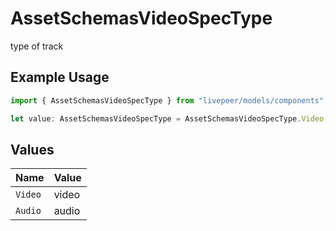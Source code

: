 # AssetSchemasVideoSpecType

type of track

## Example Usage

```typescript
import { AssetSchemasVideoSpecType } from "livepeer/models/components";

let value: AssetSchemasVideoSpecType = AssetSchemasVideoSpecType.Video;
```

## Values

| Name    | Value   |
| ------- | ------- |
| `Video` | video   |
| `Audio` | audio   |